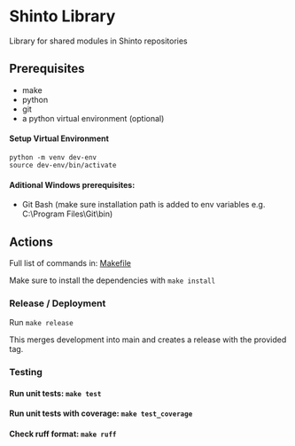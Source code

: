 # Shinto Library

Library for shared modules in Shinto repositories

## Prerequisites

- make
- python
- git
- a python virtual environment (optional)

#### Setup Virtual Environment

```
python -m venv dev-env
source dev-env/bin/activate
``` 

#### Aditional Windows prerequisites:

- Git Bash (make sure installation path is added to env variables e.g. C:\Program Files\Git\bin)

## Actions

Full list of commands in: [Makefile](./Makefile)

Make sure to install the dependencies with `make install`

### Release / Deployment

Run `make release`

This merges development into main and creates a release with the provided tag.

### Testing

#### Run unit tests: `make test`

#### Run unit tests with coverage: `make test_coverage`

#### Check ruff format: `make ruff`

